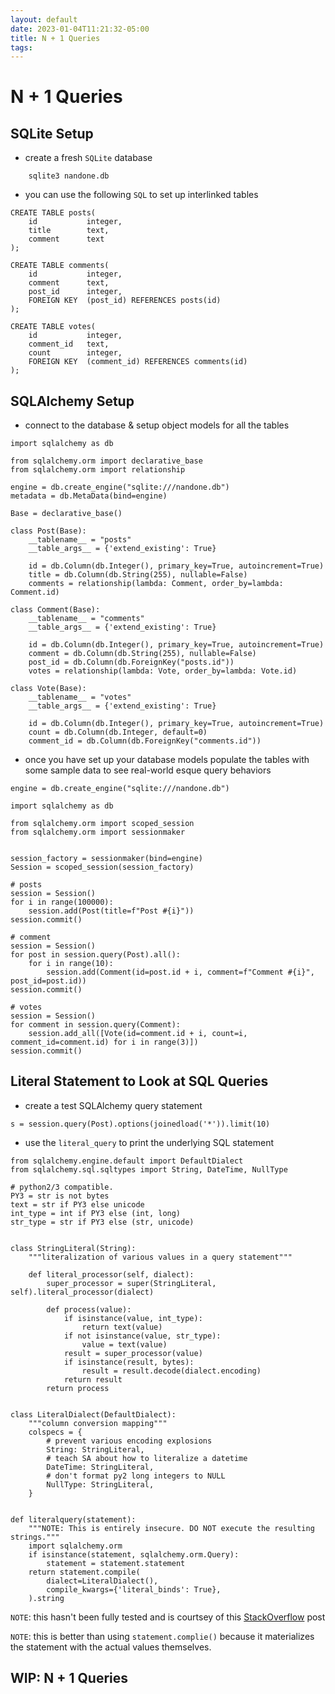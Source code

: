 ```yaml
---
layout: default
date: 2023-01-04T11:21:32-05:00
title: N + 1 Queries
tags: 
---
```


# N + 1 Queries

## SQLite Setup

- create a fresh `SQLite` database

```
    sqlite3 nandone.db
```

- you can use the following `SQL` to set up interlinked tables

```
CREATE TABLE posts(
    id           integer,
    title        text,
    comment      text
);

CREATE TABLE comments(
    id           integer,
    comment      text,
    post_id      integer,
    FOREIGN KEY  (post_id) REFERENCES posts(id)
);

CREATE TABLE votes(
    id           integer,
    comment_id   text,
    count        integer,
    FOREIGN KEY  (comment_id) REFERENCES comments(id)
);
```

## SQLAlchemy Setup

-  connect to the database & setup object models for all the tables

```
import sqlalchemy as db

from sqlalchemy.orm import declarative_base
from sqlalchemy.orm import relationship

engine = db.create_engine("sqlite:///nandone.db")
metadata = db.MetaData(bind=engine)

Base = declarative_base()

class Post(Base):
    __tablename__ = "posts"
    __table_args__ = {'extend_existing': True}

    id = db.Column(db.Integer(), primary_key=True, autoincrement=True)
    title = db.Column(db.String(255), nullable=False)
    comments = relationship(lambda: Comment, order_by=lambda: Comment.id)

class Comment(Base):
    __tablename__ = "comments"
    __table_args__ = {'extend_existing': True}

    id = db.Column(db.Integer(), primary_key=True, autoincrement=True)
    comment = db.Column(db.String(255), nullable=False)
    post_id = db.Column(db.ForeignKey("posts.id"))
    votes = relationship(lambda: Vote, order_by=lambda: Vote.id)

class Vote(Base):
    __tablename__ = "votes"
    __table_args__ = {'extend_existing': True}

    id = db.Column(db.Integer(), primary_key=True, autoincrement=True)
    count = db.Column(db.Integer, default=0)
    comment_id = db.Column(db.ForeignKey("comments.id"))
```

- once you have set up your database models populate the tables with some sample data to see real-world esque query behaviors

```
engine = db.create_engine("sqlite:///nandone.db")

import sqlalchemy as db

from sqlalchemy.orm import scoped_session
from sqlalchemy.orm import sessionmaker


session_factory = sessionmaker(bind=engine)
Session = scoped_session(session_factory)

# posts
session = Session()
for i in range(100000):
    session.add(Post(title=f"Post #{i}"))
session.commit()

# comment
session = Session()
for post in session.query(Post).all():
    for i in range(10):
        session.add(Comment(id=post.id + i, comment=f"Comment #{i}", post_id=post.id))
session.commit()

# votes
session = Session()
for comment in session.query(Comment):
    session.add_all([Vote(id=comment.id + i, count=i, comment_id=comment.id) for i in range(3)])
session.commit()
```


## Literal Statement to Look at SQL Queries

- create a test SQLAlchemy query statement

```
s = session.query(Post).options(joinedload('*')).limit(10)
```

- use the `literal_query` to print the underlying SQL statement

```
from sqlalchemy.engine.default import DefaultDialect
from sqlalchemy.sql.sqltypes import String, DateTime, NullType

# python2/3 compatible.
PY3 = str is not bytes
text = str if PY3 else unicode
int_type = int if PY3 else (int, long)
str_type = str if PY3 else (str, unicode)


class StringLiteral(String):
    """literalization of various values in a query statement"""

    def literal_processor(self, dialect):
        super_processor = super(StringLiteral, self).literal_processor(dialect)

        def process(value):
            if isinstance(value, int_type):
                return text(value)
            if not isinstance(value, str_type):
                value = text(value)
            result = super_processor(value)
            if isinstance(result, bytes):
                result = result.decode(dialect.encoding)
            return result
        return process


class LiteralDialect(DefaultDialect):
    """column conversion mapping"""
    colspecs = {
        # prevent various encoding explosions
        String: StringLiteral,
        # teach SA about how to literalize a datetime
        DateTime: StringLiteral,
        # don't format py2 long integers to NULL
        NullType: StringLiteral,
    }


def literalquery(statement):
    """NOTE: This is entirely insecure. DO NOT execute the resulting strings."""
    import sqlalchemy.orm
    if isinstance(statement, sqlalchemy.orm.Query):
        statement = statement.statement
    return statement.compile(
        dialect=LiteralDialect(),
        compile_kwargs={'literal_binds': True},
    ).string
```

`NOTE`: this hasn't been fully tested and is courtsey of this [StackOverflow](https://stackoverflow.com/questions/5631078/sqlalchemy-print-the-actual-query) post

`NOTE`: this is better than using `statement.complie()` because it materializes the statement with the actual values themselves.

## WIP: N + 1 Queries
